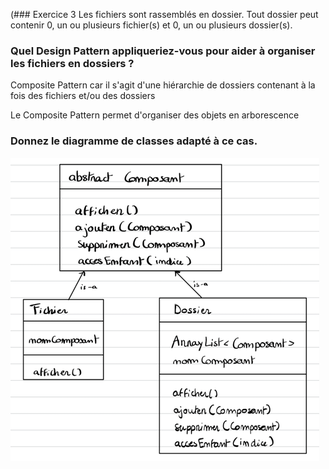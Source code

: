 (### Exercice 3
Les fichiers sont rassemblés en dossier.
Tout dossier peut contenir 0, un ou plusieurs fichier(s) et 0, un ou plusieurs
dossier(s).

### Quel Design Pattern appliqueriez-vous pour aider à organiser les fichiers en dossiers ?

Composite Pattern car il s'agit d'une hiérarchie de dossiers contenant à la fois des fichiers et/ou des dossiers

Le Composite Pattern permet d'organiser des objets en arborescence

### Donnez le diagramme de classes adapté à ce cas.

![CompositePattern.png](CompositePattern.png)